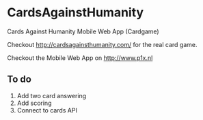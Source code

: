 CardsAgainstHumanity
====================

Cards Against Humanity Mobile Web App (Cardgame)

Checkout http://cardsagainsthumanity.com/ for the real card game.

Checkout the Mobile Web App on http://www.p1x.nl

To do
-----

1) Add two card answering
2) Add scoring
3) Connect to cards API
